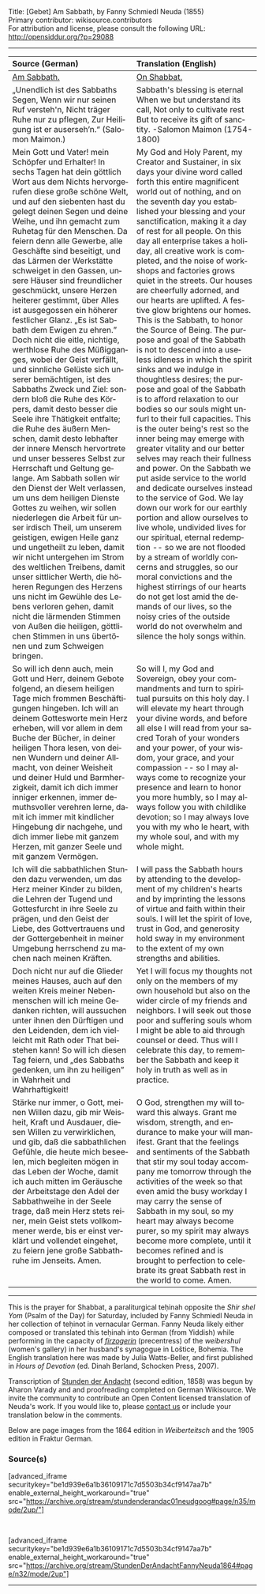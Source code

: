 <html>
<head></head>
<body>
Title: [Gebet] Am Sabbath, by Fanny Schmiedl Neuda (1855)<br />
Primary contributor: wikisource.contributors<br />
For attribution and license, please consult the following URL: <a href="http://opensiddur.org/?p=29088">http://opensiddur.org/?p=29088</a>
<p />
<hr />

<table style="margin-left: auto;margin-right: auto;" class="draggable">
<thead><tr><th id="x" style="text-align: left;">Source (German)</th><th style="text-align: left;">Translation (English)</th></tr></thead>
<tbody>
<tr><td style="vertical-align:top;" width="50%">
<div class="german" lang="de">
<u>Am Sabbath.</u>
</span></div></td>

<td style="vertical-align:top;" width="50%">
<div class="english" lang="en">
<u>On Shabbat.</u>
</span></div></td></tr>


<tr><td style="vertical-align:top;" width="50%">
<div class="german" lang="de">
 „Unendlich ist des Sabbaths Segen,
 Wenn wir nur seinen Ruf versteh'n,
 Nicht träger Ruhe nur zu pflegen,
 Zur Heiligung ist er auserseh’n.“
 (Salomon Maimon.) 
</span></div></td>

<td style="vertical-align:top;" width="50%">
<div class="english" lang="en">
Sabbath's blessing is eternal
When we but understand its call,
Not only to cultivate rest
But to receive its gift of sanctity.
-Salomon Maimon (1754-1800)
</span></div></td></tr>


<tr><td style="vertical-align:top;" width="50%">
<div class="german" lang="de">
Mein Gott und Vater! mein Schöpfer und Erhalter! In sechs Tagen hat dein göttlich Wort aus dem Nichts hervorgerufen diese große schöne Welt, und auf den siebenten hast du gelegt deinen Segen und deine Weihe, und ihn gemacht zum Ruhetag für den Menschen. Da feiern denn alle Gewerbe, alle Geschäfte sind beseitigt, und das Lärmen der Werkstätte schweiget in den Gassen, unsere Häuser sind freundlicher geschmückt, unsere Herzen heiterer gestimmt, über Alles ist ausgegossen ein höherer festlicher Glanz. „Es ist Sabbath dem Ewigen zu ehren.” Doch nicht die eitle, nichtige, werthlose Ruhe des Müßigganges, wobei der Geist verfällt, und sinnliche Gelüste sich unserer bemächtigen, ist des Sabbaths Zweck und Ziel: sondern bloß die Ruhe des Körpers, damit desto besser die Seele ihre Thätigkeit entfalte; die Ruhe des äußern Menschen, damit desto lebhafter der innere Mensch hervortrete und unser besseres Selbst zur Herrschaft und Geltung gelange. Am Sabbath sollen wir den Dienst der Welt verlassen, um uns dem heiligen Dienste Gottes zu weihen, wir sollen niederlegen die Arbeit für unser irdisch Theil, um unserem geistigen, ewigen Heile ganz und ungetheilt zu leben, damit wir nicht untergehen im Strom des weltlichen Treibens, damit unser sittlicher Werth, die höheren Regungen des Herzens uns nicht im Gewühle des Lebens verloren gehen, damit nicht die lärmenden Stimmen von Außen die heiligen, göttlichen Stimmen in uns übertönen und zum Schweigen bringen.
</span></div></td>

<td style="vertical-align:top;" width="50%">
<div class="english" lang="en">
My God and Holy Parent, my Creator and Sustainer, in six days your divine word called forth this entire magnificent world out of nothing, and on the seventh day you established your blessing and your sanctification, making it a day of rest for all people. On this day all enterprise takes a holiday, all creative work is completed, and the noise of workshops and factories grows quiet in the streets. Our houses are cheerfully adorned, and our hearts are uplifted. A festive glow brightens our homes. This is the Sabbath, to honor the Source of Being. The purpose and goal of the Sabbath is not to descend into a useless idleness in which the spirit sinks and we indulge in thoughtless desires; the purpose and goal of the Sabbath is to afford relaxation to our bodies so our souls might unfurl to their full capacities. This is the outer being's rest so the inner being may emerge with greater vitality and our better selves may reach their fullness and power. On the Sabbath we put aside service to the world and dedicate ourselves instead to the service of God. We lay down our work for our earthly portion and allow ourselves to live whole, undivided lives for our spiritual, eternal redemption -- so we are not flooded by a stream of worldly concerns and struggles, so our moral convictions and the highest stirrings of our hearts do not get lost amid the demands of our lives, so the noisy cries of the outside world do not overwhelm and silence the holy songs within.
</span></div></td></tr>


<tr><td style="vertical-align:top;" width="50%">
<div class="german" lang="de">
So will ich denn auch, mein Gott und Herr, deinem Gebote folgend, an diesem heiligen Tage mich frommen Beschäftigungen hingeben. Ich will an deinem Gottesworte mein Herz erheben, will vor allem in dem Buche der Bücher, in deiner heiligen Thora lesen, von deinen Wundern und deiner Allmacht, von deiner Weisheit und deiner Huld und Barmherzigkeit, damit ich dich immer inniger erkennen, immer demuthsvoller verehren lerne, damit ich immer mit kindlicher Hingebung dir nachgehe, und dich immer liebe mit ganzem Herzen, mit ganzer Seele und mit ganzem Vermögen. 
</span></div></td>

<td style="vertical-align:top;" width="50%">
<div class="english" lang="en">
So will I, my God and Sovereign, obey your commandments and turn to spiritual pursuits on this holy day. I will elevate my heart through your divine words, and before all else I will read from your sacred Torah of your wonders and your power, of your wisdom, your grace, and your compassion -- so I may always come to recognize your presence and learn to honor you more humbly, so I may always follow you with childlike devotion; so I may always love you with my who le heart, with my whole soul, and with my whole might.
</span></div></td></tr>


<tr><td style="vertical-align:top;" width="50%">
<div class="german" lang="de">
Ich will die sabbathlichen Stunden dazu verwenden, um das Herz meiner Kinder zu bilden, die Lehren der Tugend und Gottesfurcht in ihre Seele zu prägen, und den Geist der Liebe, des Gottvertrauens und der Gottergebenheit in meiner Umgebung herrschend zu machen nach meinen Kräften. 
</span></div></td>

<td style="vertical-align:top;" width="50%">
<div class="english" lang="en">
I will pass the Sabbath hours by attending to the development of my children's hearts and by imprinting the lessons of virtue and faith within their souls. I will let the spirit of love, trust in God, and generosity hold sway in my environment to the extent of my own strengths and abilities.
</span></div></td></tr>


<tr><td style="vertical-align:top;" width="50%">
<div class="german" lang="de">
Doch nicht nur auf die Glieder meines Hauses, auch auf den weiten Kreis meiner Nebenmenschen will ich meine Gedanken richten, will aussuchen unter ihnen den Dürftigen und den Leidenden, dem ich vielleicht mit Rath oder That beistehen kann! So will ich diesen Tag feiern, und „des Sabbaths gedenken, um ihn zu heiligen” in Wahrheit und Wahrhaftigkeit! 
</span></div></td>

<td style="vertical-align:top;" width="50%">
<div class="english" lang="en">
Yet I will focus my thoughts not only on the members of my own household but also on the wider circle of my friends and neighbors. I will seek out those poor and suffering souls whom I might be able to aid through counsel or deed. Thus will I celebrate this day, to remember the Sabbath and keep it holy in truth as well as in practice.
</span></div></td></tr>


<tr><td style="vertical-align:top;" width="50%">
<div class="german" lang="de">
Stärke nur immer, o Gott, meinen Willen dazu, gib mir Weisheit, Kraft und Ausdauer, diesen Willen zu verwirklichen, und gib, daß die sabbathlichen Gefühle, die heute mich beseelen, mich begleiten mögen in das Leben der Woche, damit ich auch mitten im Geräusche der Arbeitstage den Adel der Sabbathweihe in der Seele trage, daß mein Herz stets reiner, mein Geist stets vollkommener werde, bis er einst verklärt und vollendet eingehet, zu feiern jene große Sabbathruhe im Jenseits. Amen. 
</span></div></td>

<td style="vertical-align:top;" width="50%">
<div class="english" lang="en">
O God, strengthen my will toward this always. Grant me wisdom, strength, and endurance to make your will manifest. Grant that the feelings and sentiments of the Sabbath that stir my soul today accompany me tomorrow through the activities of the week so that even amid the busy workday I may carry the sense of Sabbath in my soul, so my heart may always become purer, so my spirit may always become more complete, until it becomes refined and is brought to perfection to celebrate its great Sabbath rest in the world to come. Amen.
</span></div></td></tr>
</tbody></table>

<hr />

This is the prayer for Shabbat, a paraliturgical teḥinah opposite the <em>Shir shel Yom</em> (Psalm of the Day) for Saturday, included by Fanny Schmiedl Neuda in her collection of teḥinot in vernacular German. Fanny Neuda likely either composed or translated this teḥinah into German (from Yiddish) while performing in the capacity of <a href="https://en.wikipedia.org/wiki/Firzogerin"><em>firzogerin</em></a> (precentress) of the <em>weibershul</em> (women's gallery) in her husband's synagogue in Loštice, Bohemia. The English translation here was made by Julia Watts-Beller, and first published in <em>Hours of Devotion</em> (ed. Dinah Berland, Schocken Press, 2007).

Transcription of <a href="https://opensiddur.org/prayers-for/tkhines/stunden-der-andacht-hours-of-devotion-by-fanny-schmiedl-neuda/">Stunden der Andacht</a> (second edition, 1858) was begun by Aharon Varady and and proofreading completed on German Wikisource. We invite the community to contribute an Open Content licensed translation of Neuda's work. If you would like to, please <a href="https://opensiddur.org/contact/">contact us</a> or include your translation below in the comments.

Below are page images from the 1864 edition in <em>Weiberteitsch</em> and the 1905 edition in Fraktur German.

<h3>Source(s)</h3>

[advanced_iframe securitykey="be1d939e6a1b36109171c7d5503b34cf9147aa7b" enable_external_height_workaround="true" src="https://archive.org/stream/stundenderandac01neudgoog#page/n35/mode/2up/"]

&nbsp;

[advanced_iframe securitykey="be1d939e6a1b36109171c7d5503b34cf9147aa7b" enable_external_height_workaround="true" src="https://archive.org/stream/StundenDerAndachtFannyNeuda1864#page/n32/mode/2up"]

<hr />

&nbsp;
</body>
</html>